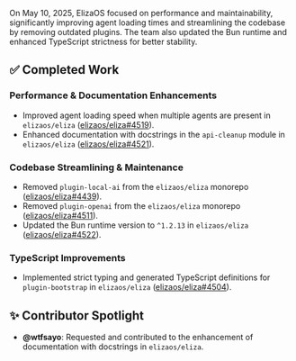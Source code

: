 On May 10, 2025, ElizaOS focused on performance and maintainability, significantly improving agent loading times and streamlining the codebase by removing outdated plugins. The team also updated the Bun runtime and enhanced TypeScript strictness for better stability.

## ✅ Completed Work

### Performance & Documentation Enhancements
- Improved agent loading speed when multiple agents are present in `elizaos/eliza` ([elizaos/eliza#4519](https://github.com/elizaOS/eliza/pull/4519)).
- Enhanced documentation with docstrings in the `api-cleanup` module in `elizaos/eliza` ([elizaos/eliza#4521](https://github.com/elizaOS/eliza/pull/4521)).

### Codebase Streamlining & Maintenance
- Removed `plugin-local-ai` from the `elizaos/eliza` monorepo ([elizaos/eliza#4439](https://github.com/elizaOS/eliza/pull/4439)).
- Removed `plugin-openai` from the `elizaos/eliza` monorepo ([elizaos/eliza#4511](https://github.com/elizaOS/eliza/pull/4511)).
- Updated the Bun runtime version to `^1.2.13` in `elizaos/eliza` ([elizaos/eliza#4522](https://github.com/elizaOS/eliza/pull/4522)).

### TypeScript Improvements
- Implemented strict typing and generated TypeScript definitions for `plugin-bootstrap` in `elizaos/eliza` ([elizaos/eliza#4504](https://github.com/elizaOS/eliza/pull/4504)).

## ✨ Contributor Spotlight
- **@wtfsayo**: Requested and contributed to the enhancement of documentation with docstrings in `elizaos/eliza`.